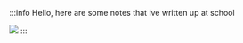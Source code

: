 :::info
Hello, here are some notes that ive written up at school

![](https://devvie.cc/meow.png)
:::
